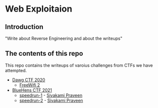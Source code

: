 # Web Exploitaion

## Introduction

"Write about Reverse Engineering and about the writeups"

## The contents of this repo 

This repo contains the writeups of varoius challenges from CTFs we have attempted.

- [Dawg CTF 2020](https://ctftime.org/event/1030)
    - [FreeWifi 2](../DawgCTF20/freewifi2/)
- [BlueHens CTF 2021](https://ctftime.org/event/1298)
    - [speedrun-1](https://github.com/Team-Shakti/CTF-Write-ups/blob/master/docs/web/BlueHensCTF2021/speedrun-1/sp1.md) - [Sivakami Praveen](https://twitter.com/_5up3rn0v4_)
    - [speedrun-2](https://github.com/Team-Shakti/CTF-Write-ups/blob/master/docs/web/BlueHensCTF2021/speedrun-2/sp2.md) - [Sivakami Praveen](https://twitter.com/_5up3rn0v4_)

